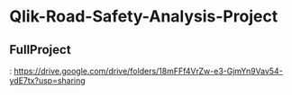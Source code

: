 # Qlik-Road-Safety-Analysis-Project
## FullProject
:
https://drive.google.com/drive/folders/18mFFf4VrZw-e3-GjmYn9Vav54-ydE7tx?usp=sharing
